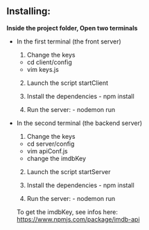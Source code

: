 ## Installing:

**Inside the project folder, Open two terminals**
- In the first terminal (the front server)
    1. Change the keys
     - cd client/config
     - vim keys.js
     
    2. Launch the script startClient
      
    3. Install the dependencies 
      - npm install

    4. Run the server:
      - nodemon run
      
- In the second terminal (the backend server)
    1. Change the keys
     - cd server/config
     - vim apiConf.js
     - change the imdbKey
     
    2. Launch the script startServer
    
    3. Install the dependencies 
      - npm install

    4. Run the server:
      - nodemon run
      
  To get the imdbKey, see infos here: https://www.npmjs.com/package/imdb-api
